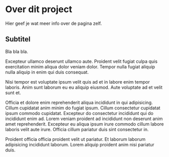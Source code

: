 # Over dit project

Hier geef je wat meer info over de pagina zelf.

## Subtitel

Bla bla bla.

Excepteur ullamco deserunt ullamco aute. Proident velit fugiat culpa quis exercitation minim aliqua dolor veniam dolor. Tempor nulla fugiat aliquip nulla aliquip in enim qui duis consequat.

Nisi tempor est voluptate ipsum velit quis ad et in labore enim tempor laboris. Anim sunt laborum eu eu aliquip eiusmod. Aute voluptate ad et velit sunt et.

Officia et dolore enim reprehenderit aliqua incididunt in qui adipisicing. Cillum cupidatat anim minim do fugiat ipsum. Cillum consectetur cupidatat ipsum commodo cupidatat. Excepteur do consectetur incididunt qui do incididunt enim ad. Lorem veniam proident ad incididunt non deserunt anim amet reprehenderit. Excepteur eu aliqua ipsum irure commodo cillum labore laboris velit aute irure. Officia cillum pariatur duis sint consectetur in.

Proident officia officia proident velit ut pariatur. Et laborum laborum adipisicing incididunt laborum. Lorem aliquip proident anim nisi pariatur duis.
